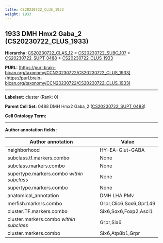 ```yaml
---
title: CS20230722_CLUS_1933
weight: 1933
---
```

## 1933 DMH Hmx2 Gaba_2 (CS20230722_CLUS_1933)
<b>Hierarchy: </b>
[CS20230722_CLAS_12](../CS20230722_CLAS_12) >
[CS20230722_SUBC_107](../CS20230722_SUBC_107) >
[CS20230722_SUPT_0488](../CS20230722_SUPT_0488) >
[CS20230722_CLUS_1933](../CS20230722_CLUS_1933)

**PURL:** [https://purl.brain-bican.org/taxonomy/CCN20230722/CS20230722_CLUS_1933](https://purl.brain-bican.org/taxonomy/CCN20230722/CS20230722_CLUS_1933)

---


**Labelset:** cluster (Rank: 0)

**Parent Cell Set:** 0488 DMH Hmx2 Gaba_2 ([CS20230722_SUPT_0488](../CS20230722_SUPT_0488))



**Cell Ontology Term:** 

[MARKER GENES.]: #


---

[TRANSFERRED ANNOTATIONS.]: #


[AUTHOR ANNOTATION FIELDS.]: #


**Author annotation fields:**

| Author annotation | Value |
|-------------------|-------|
|neighborhood|HY-EA-Glut-GABA|
|subclass.tf.markers.combo|None|
|subclass.markers.combo|None|
|supertype.markers.combo _within subclass_|None|
|supertype.markers.combo|None|
|anatomical_annotation|DMH LHA PMv|
|merfish.markers.combo|Grpr,Clic6,Sox6,Gpr149|
|cluster.TF.markers.combo|Six6,Sox6,Foxp2,Ascl1|
|cluster.markers.combo _within subclass_|Grpr,Six6|
|cluster.markers.combo|Six6,Atp8b1,Grpr|

